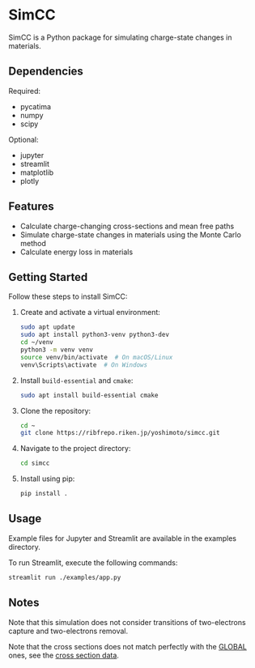 # SimCC
SimCC is a Python package for simulating charge-state changes in materials.

## Dependencies

Required:
- pycatima
- numpy
- scipy

Optional:
- jupyter
- streamlit
- matplotlib
- plotly

## Features
- Calculate charge-changing cross-sections and mean free paths
- Simulate charge-state changes in materials using the Monte Carlo method
- Calculate energy loss in materials

## Getting Started
Follow these steps to install SimCC:

1. Create and activate a virtual environment:
    ```sh
    sudo apt update
    sudo apt install python3-venv python3-dev
    cd ~/venv
    python3 -m venv venv
    source venv/bin/activate  # On macOS/Linux
    venv\Scripts\activate  # On Windows
    ```
2. Install `build-essential` and `cmake`:
    ```sh
    sudo apt install build-essential cmake
    ```
3. Clone the repository:
    ```sh
    cd ~
    git clone https://ribfrepo.riken.jp/yoshimoto/simcc.git
    ```
4. Navigate to the project directory:
    ```sh
    cd simcc
    ```
5. Install using pip:
    ```sh
    pip install .
    ```
## Usage

Example files for Jupyter and Streamlit are available in the examples directory.

To run Streamlit, execute the following commands:

```sh
streamlit run ./examples/app.py
```

## Notes

Note that this simulation does not consider transitions of two-electrons capture and two-electrons removal.

Note that the cross sections does not match perfectly with the [GLOBAL](https://web-docs.gsi.de/~weick/charge_states/) ones, see the [cross section data](/simcc/ChargeStates).
